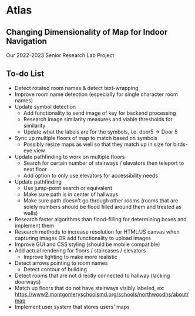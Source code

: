 # Atlas
## Changing Dimensionality of Map for Indoor Navigation

Our 2022-2023 Senior Research Lab Project

## To-do List

* Detect rotated room names & detect text-wrapping
* Improve room name detection (especially for single character room names)
* Update symbol detection 
    * Add functionality to send image of key for backend processing
    * Research image similarity measures and viable thresholds for similarity
    * Update what the labels are for the symbols, i.e. door5 -> Door 5
* Sync up multiple floors of map to match based on symbols
    * Possibly resize maps as well so that they match up in size for birds-eye view
* Update pathfinding to work on multiple floors
    * Search for certain number of stairways / elevators then teleport to next floor
    * Add option to only use elevators for accessibility needs
* Update pathfinding
    * Use jump-point search or equivalent 
    * Make sure path is in center of hallways
    * Make sure path doesn't go through other rooms (rooms that are solely numbers should be flood filled around them and treated as walls)
* Research faster algorithms than flood-filling for determining boxes and implement them
* Research methods to increase resolution for HTML/JS canvas when capturing images OR add functionality to upload images
* Improve GUI and CSS styling (should be mobile compatible)
* Add actual rendering for floors / staircases / elevators
    * Improve lighting to make more realistic
* Detect arrows pointing to room names
    * Detect contour of building
* Detect rooms that are not directly connected to hallway (lacking doorways)
* Match up floors that do not have stairways visibly labeled, ex: https://www2.montgomeryschoolsmd.org/schools/northwoodhs/about/map
* Implement user system that stores users' maps